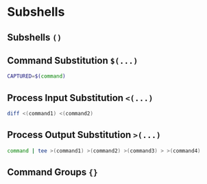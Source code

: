 # Subshells

## Subshells `()`

## Command Substitution `$(...)`

```bash
CAPTURED=$(command)
```

## Process Input Substitution `<(...)`

```bash
diff <(command1) <(command2)
```

## Process Output Substitution `>(...)`

```bash
command | tee >(command1) >(command2) >(command3) > >(command4)
```

## Command Groups `{}`
